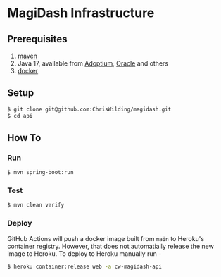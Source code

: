 # MagiDash Infrastructure

## Prerequisites

1. [maven](https://maven.apache.org/install.html)
1. Java 17, available from [Adoptium](https://adoptium.net), [Oracle](https://jdk.java.net/17/) and others
1. [docker](https://docs.docker.com/get-docker/)

## Setup

```sh
$ git clone git@github.com:ChrisWilding/magidash.git
$ cd api
```

## How To

### Run

```sh
$ mvn spring-boot:run
```

### Test

```sh
$ mvn clean verify
```

### Deploy

GitHub Actions will push a docker image built from `main` to Heroku's container registry. However, that does not automatially release the new image to Heroku. To deploy to Heroku manually run -

```sh
$ heroku container:release web -a cw-magidash-api
```
